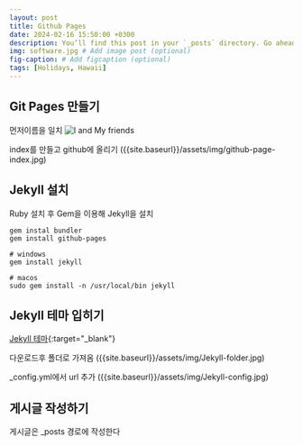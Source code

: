 ```yaml
---
layout: post
title: Github Pages
date: 2024-02-16 15:50:00 +0300
description: You’ll find this post in your `_posts` directory. Go ahead and edit it and re-build the site to see your changes. # Add post description (optional)
img: software.jpg # Add image post (optional)
fig-caption: # Add figcaption (optional)
tags: [Holidays, Hawaii]
---
```


## Git Pages 만들기
 먼저이름을 일치
![I and My friends]({{site.baseurl}}/assets/img/github-page-create.jpg)


index를 만들고 github에 올리기
({{site.baseurl}}/assets/img/github-page-index.jpg)


## Jekyll 설치

Ruby 설치 후 Gem을 이용해 Jekyll을 설치


```
gem instal bundler
gem install github-pages

# windows
gem install jekyll

# macos
sudo gem install -n /usr/local/bin jekyll
```


## Jekyll 테마 입히기
[Jekyll 테마](https://jekyllthemes.io/theme/flexible-jekyll/){:target="_blank"}


다운로드후 폴더로 가져옴
({{site.baseurl}}/assets/img/Jekyll-folder.jpg)

_config.yml에서 url 추가
({{site.baseurl}}/assets/img/Jekyll-config.jpg)

## 게시글 작성하기
게시글은 _posts 경로에 작성한다
